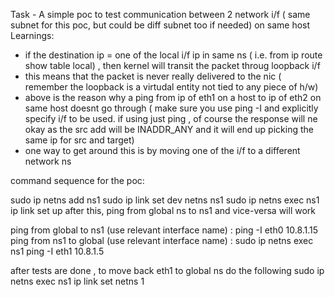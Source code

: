 Task - A simple poc to test communication between 2 network i/f ( same subnet for this poc, but could be diff subnet too if needed) on same host
Learnings:
* if the destination ip = one of the local i/f ip in same ns ( i.e. from ip route show table local) , then kernel will transit the packet throug loopback i/f
* this means that the packet is never really delivered to the nic ( remember the loopback is a virtudal entity not tied to any piece of h/w)
* above is the reason why a ping from ip of eth1 on a host to ip of eth2 on same host doesnt go through ( make sure you use ping -I and explicitly specify i/f to be used. if using just ping , of course the response will ne okay as the src add will be INADDR_ANY and it will end up picking the same ip for src and target)
* one way to get around this is by moving one of the i/f to a different network ns

command sequence for the poc:

sudo ip netns add ns1
sudo ip link set dev <eth1 or appropriate interface name> netns ns1
sudo ip netns exec ns1 ip link set <eth1 or appropriate interface name> up
after this, ping from global ns to ns1 and vice-versa will work

ping from global to ns1 (use relevant interface name) : ping -I eth0 10.8.1.15
ping from ns1 to global (use relevant interface name) : sudo ip netns exec ns1 ping -I eth1 10.8.1.5

after tests are done , to move back eth1 to global ns do the following
sudo ip netns exec ns1 ip link set <eth1 or appropriate interface name> netns 1
